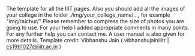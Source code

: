 The template for all the IIIT pages.
Also you should add all the images of your college in the folder ./img/your_college_name/..., for example "img/raichur/"
Please remember to compress the size of photos you are going to use.
For your help I added appropriate comments in many points.
For any further help you can contact me.
A user manual is also given for more details.
Template credit: Vibhanshu Jain ( vibhanshujainiiitr | cs19b1027@iiitr.ac.in )
